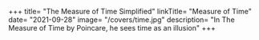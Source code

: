 +++
title=  "The Measure of Time Simplified"
linkTitle= "Measure of Time"
date=  "2021-09-28"
image=  "/covers/time.jpg"
description=  "In The Measure of Time by Poincare, he sees time as an illusion"
+++
